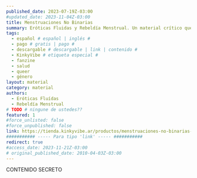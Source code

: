 ```yaml
---
published_date: 2023-07-19Z-03:00
#updated_date: 2023-11-04Z-03:00
title: Menstruaciones No Binarias
summary: Eróticas Fluidas y Rebeldía Menstrual. Un material crítico que viene a despatologizar las experiencias menstruantes, destinado a quien quiera saber más sobre este proceso, derribando mitos y estereotipos ridiculos.
tags:
  - español # español | inglés #
  - pago # gratis | pago #
  - descargable # descargable | link | contenido #
  - KinkyVibe # etiqueta especial #
  - fanzine
  - salud
  - queer
  - género
layout: material
category: material
authors:
  - Eróticas Fluídas
  - Rebeldía Menstrual
# TODO # ningune de ustedes??
featured: 1
#force_unlisted: false
#force_unpublished: false
link: https://tienda.kinkyvibe.ar/productos/menstruaciones-no-binarias-eroticas-fluidas-y-rebeldia-menstrual/
########### ----- Para tipo 'link' ----- ###########
redirect: true
#access_date: 2023-11-21Z-03:00
# original_published_date: 2010-04-03Z-03:00
---
```


CONTENIDO SECRETO